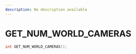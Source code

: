 ```yaml
---
description: No description available 
---
```


# GET_NUM_WORLD_CAMERAS

```cpp
int GET_NUM_WORLD_CAMERAS();
```